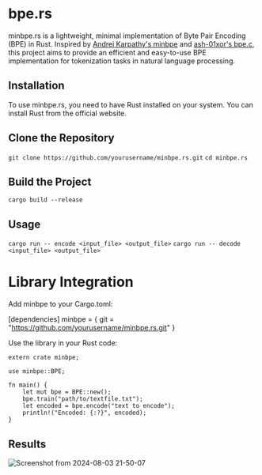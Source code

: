 # bpe.rs
minbpe.rs is a lightweight, minimal implementation of Byte Pair Encoding (BPE) in Rust. Inspired by [Andrej Karpathy's minbpe](https://github.com/karpathy/minbpe) and [ash-01xor's bpe.c](https://github.com/ash-01xor/bpe.c), this project aims to provide an efficient and easy-to-use BPE implementation for tokenization tasks in natural language processing.

## Installation
To use minbpe.rs, you need to have Rust installed on your system. You can install Rust from the official website.

## Clone the Repository

`git clone https://github.com/yourusername/minbpe.rs.git`
`cd minbpe.rs`

## Build the Project
`cargo build --release`

## Usage
`cargo run -- encode <input_file> <output_file>`
`cargo run -- decode <input_file> <output_file>`

# Library Integration
Add minbpe to your Cargo.toml:

[dependencies]
minbpe = { git = "https://github.com/yourusername/minbpe.rs.git" }

Use the library in your Rust code:
```
extern crate minbpe;

use minbpe::BPE;

fn main() {
    let mut bpe = BPE::new();
    bpe.train("path/to/textfile.txt");
    let encoded = bpe.encode("text to encode");
    println!("Encoded: {:?}", encoded);
}
```
## Results
![Screenshot from 2024-08-03 21-50-07](https://github.com/user-attachments/assets/70a8d18f-40e2-4f10-a394-65459374a403)


